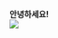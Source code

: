 <b>안녕하세요!</b><br>
<img src="https://img.shields.io/badge/Gmadddil-EA4335?style=flat-square&logo=Gmail&logoColor=white"/>
